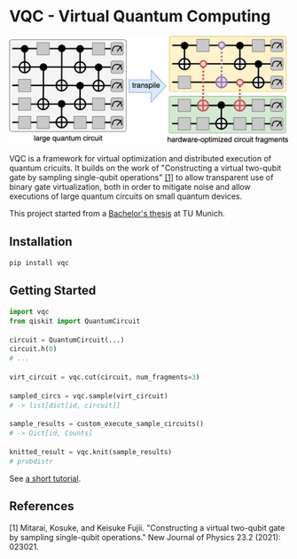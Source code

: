 # VQC - Virtual Quantum Computing

![QVM](./docs/img/intro.png)

VQC is a framework for virtual optimization and distributed execution of quantum cricuits. It builds on the work of 
"Constructing a virtual two-qubit gate by sampling single-qubit operations" [[1]](#1) to allow transparent use of
binary gate virtualization, both in order to mitigate noise and allow executions of large quantum circuits on small quantum devices.

This project started from a [Bachelor's thesis](https://raw.githubusercontent.com/TUM-DSE/research-work-archive/main/archive/2022/summer/docs/bsc_tornow_dqs_a_framework_for_efficient_distributed_simulation_of_large_quantum_circuits.pdf) at TU Munich.

## Installation
```shell
pip install vqc
```

## Getting Started

```python
import vqc
from qiskit import QuantumCircuit

circuit = QuantumCircuit(...)
circuit.h(0)
# ...

virt_circuit = vqc.cut(circuit, num_fragments=3)

sampled_circs = vqc.sample(virt_circuit)
# -> list[dict[id, circuit]]

sample_results = custom_execute_sample_circuits()
# -> Dict[id, Counts]

knitted_result = vqc.knit(sample_results)
# probdistr


```

See [a short tutorial](./quickstart.ipynb).

## References

<a id="1">[1]</a> 
Mitarai, Kosuke, and Keisuke Fujii. "Constructing a virtual two-qubit gate by sampling single-qubit operations." New Journal of Physics 23.2 (2021): 023021.

